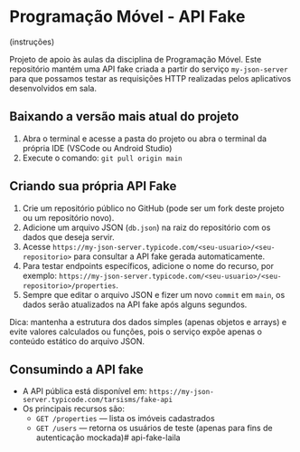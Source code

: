 # **Programação Móvel - API Fake**
(instruções)

Projeto de apoio às aulas da disciplina de Programação Móvel. Este repositório mantém uma API fake criada a partir do serviço `my-json-server` para que possamos testar as requisições HTTP realizadas pelos aplicativos desenvolvidos em sala.
</br>


## **Baixando a versão mais atual do projeto**

1. Abra o terminal e acesse a pasta do projeto ou abra o terminal da própria IDE (VSCode ou Android Studio)
2. Execute o comando: `git pull origin main`
   </br>

## **Criando sua própria API Fake**

1. Crie um repositório público no GitHub (pode ser um fork deste projeto ou um repositório novo).
2. Adicione um arquivo JSON (`db.json`) na raiz do repositório com os dados que deseja servir.
3. Acesse `https://my-json-server.typicode.com/<seu-usuario>/<seu-repositorio>` para consultar a API fake gerada automaticamente.
4. Para testar endpoints específicos, adicione o nome do recurso, por exemplo: `https://my-json-server.typicode.com/<seu-usuario>/<seu-repositorio>/properties`.
5. Sempre que editar o arquivo JSON e fizer um novo `commit` em `main`, os dados serão atualizados na API fake após alguns segundos.

Dica: mantenha a estrutura dos dados simples (apenas objetos e arrays) e evite valores calculados ou funções, pois o serviço expõe apenas o conteúdo estático do arquivo JSON.
</br>

## **Consumindo a API fake**

- A API pública está disponível em: `https://my-json-server.typicode.com/tarsisms/fake-api`
- Os principais recursos são:
    - `GET /properties` — lista os imóveis cadastrados
    - `GET /users` — retorna os usuários de teste (apenas para fins de autenticação mockada)#   a p i - f a k e - l a i l a  
 